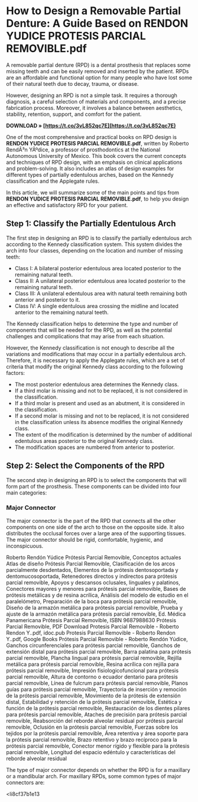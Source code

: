 # How to Design a Removable Partial Denture: A Guide Based on RENDON YUDICE PROTESIS PARCIAL REMOVIBLE.pdf
 
A removable partial denture (RPD) is a dental prosthesis that replaces some missing teeth and can be easily removed and inserted by the patient. RPDs are an affordable and functional option for many people who have lost some of their natural teeth due to decay, trauma, or disease.
 
However, designing an RPD is not a simple task. It requires a thorough diagnosis, a careful selection of materials and components, and a precise fabrication process. Moreover, it involves a balance between aesthetics, stability, retention, support, and comfort for the patient.
 
**DOWNLOAD » [https://t.co/3vL852qc7E](https://t.co/3vL852qc7E)**


 
One of the most comprehensive and practical books on RPD design is **RENDON YUDICE PROTESIS PARCIAL REMOVIBLE.pdf**, written by Roberto RendÃ³n YÃºdice, a professor of prosthodontics at the National Autonomous University of Mexico. This book covers the current concepts and techniques of RPD design, with an emphasis on clinical applications and problem-solving. It also includes an atlas of design examples for different types of partially edentulous arches, based on the Kennedy classification and the Applegate rules.
 
In this article, we will summarize some of the main points and tips from **RENDON YUDICE PROTESIS PARCIAL REMOVIBLE.pdf**, to help you design an effective and satisfactory RPD for your patient.
  
## Step 1: Classify the Partially Edentulous Arch
 
The first step in designing an RPD is to classify the partially edentulous arch according to the Kennedy classification system. This system divides the arch into four classes, depending on the location and number of missing teeth:
 
- Class I: A bilateral posterior edentulous area located posterior to the remaining natural teeth.
- Class II: A unilateral posterior edentulous area located posterior to the remaining natural teeth.
- Class III: A unilateral edentulous area with natural teeth remaining both anterior and posterior to it.
- Class IV: A single edentulous area crossing the midline and located anterior to the remaining natural teeth.

The Kennedy classification helps to determine the type and number of components that will be needed for the RPD, as well as the potential challenges and complications that may arise from each situation.
 
However, the Kennedy classification is not enough to describe all the variations and modifications that may occur in a partially edentulous arch. Therefore, it is necessary to apply the Applegate rules, which are a set of criteria that modify the original Kennedy class according to the following factors:

- The most posterior edentulous area determines the Kennedy class.
- If a third molar is missing and not to be replaced, it is not considered in the classification.
- If a third molar is present and used as an abutment, it is considered in the classification.
- If a second molar is missing and not to be replaced, it is not considered in the classification unless its absence modifies the original Kennedy class.
- The extent of the modification is determined by the number of additional edentulous areas posterior to the original Kennedy class.
- The modification spaces are numbered from anterior to posterior.

## Step 2: Select the Components of the RPD
 
The second step in designing an RPD is to select the components that will form part of the prosthesis. These components can be divided into four main categories:
  
### Major Connector
 
The major connector is the part of the RPD that connects all the other components on one side of the arch to those on the opposite side. It also distributes the occlusal forces over a large area of the supporting tissues. The major connector should be rigid, comfortable, hygienic, and inconspicuous.
 
Roberto Rendón Yúdice Prótesis Parcial Removible,  Conceptos actuales Atlas de diseño Prótesis Parcial Removible,  Clasificación de los arcos parcialmente desdentados,  Elementos de la prótesis dentosoportada y dentomucosoportada,  Retenedores directos y indirectos para prótesis parcial removible,  Apoyos y descansos oclusales, linguales y palatinos,  Conectores mayores y menores para prótesis parcial removible,  Bases de prótesis metálicas y de resina acrílica,  Análisis del modelo de estudio en el paralelómetro,  Preparación de la boca para prótesis parcial removible,  Diseño de la armazón metálica para prótesis parcial removible,  Prueba y ajuste de la armazón metálica para prótesis parcial removible,  Ed. Médica Panamericana Prótesis Parcial Removible,  ISBN 9687988630 Prótesis Parcial Removible,  PDF Download Protesis Parcial Removible - Roberto Rendon Y..pdf,  idoc.pub Protesis Parcial Removible - Roberto Rendon Y..pdf,  Google Books Prótesis Parcial Removible - Roberto Rendón Yúdice,  Ganchos circunferenciales para prótesis parcial removible,  Ganchos de extensión distal para prótesis parcial removible,  Barra palatina para prótesis parcial removible,  Plancha lingual para prótesis parcial removible,  Rejilla metálica para prótesis parcial removible,  Resina acrílica con rejilla para prótesis parcial removible,  Impresión fisiologicofuncional para prótesis parcial removible,  Altura de contorno o ecuador dentario para prótesis parcial removible,  Línea de fulcrum para prótesis parcial removible,  Planos guías para prótesis parcial removible,  Trayectoria de inserción y remoción de la prótesis parcial removible,  Movimiento de la prótesis de extensión distal,  Estabilidad y retención de la prótesis parcial removible,  Estética y función de la prótesis parcial removible,  Restauración de los dientes pilares para prótesis parcial removible,  Ataches de precisión para prótesis parcial removible,  Reabsorción del reborde alveolar residual por prótesis parcial removible,  Oclusión en la prótesis parcial removible,  Fuerzas sobre los tejidos por la prótesis parcial removible,  Área retentiva y área soporte para la prótesis parcial removible,  Brazo retentivo y brazo recíproco para la prótesis parcial removible,  Conector menor rígido y flexible para la prótesis parcial removible,  Longitud del espacio edéntulo y características del reborde alveolar residual
 
The type of major connector depends on whether the RPD is for a maxillary or a mandibular arch. For maxillary RPDs, some common types of major connectors are:

<li8cf37b1e13


